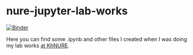 # nure-jupyter-lab-works

[![Binder](https://mybinder.org/badge_logo.svg)](https://mybinder.org/v2/gh/vkaidalov/nure-jupyter-lab-works/HEAD)

Here you can find some .ipynb and other files I created when I was doing my lab works [at KhNURE](https://nure.ua/).
